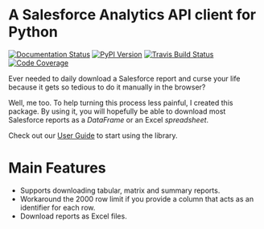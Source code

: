 # A Salesforce Analytics API client for Python

[![Documentation Status](https://readthedocs.org/projects/reportforce/badge/?version=latest)](https://reportforce.readthedocs.io/en/latest/?badge=latest)
[![PyPI Version](https://img.shields.io/pypi/v/reportforce.svg)](https://pypi.org/project/reportforce/)
[![Travis Build Status](https://travis-ci.org/phelipetls/reportforce.svg?branch=master)](https://travis-ci.org/phelipetls/reportforce)
[![Code Coverage](https://codecov.io/gh/phelipetls/reportforce/branch/master/graph/badge.svg)](https://codecov.io/gh/phelipetls/reportforce)

Ever needed to daily download a Salesforce report and curse your life because
it gets so tedious to do it manually in the browser?

Well, me too. To help turning this process less painful, I created this
package. By using it, you will hopefully be able to download most Salesforce
reports as a *DataFrame* or an Excel *spreadsheet*.

Check out our [User Guide](user-guide) to start using the library.

# Main Features

-  Supports downloading tabular, matrix and summary reports.
-  Workaround the 2000 row limit if you provide a column that acts as an
   identifier for each row.
-  Download reports as Excel files.
